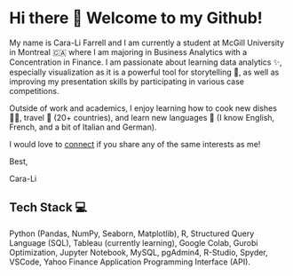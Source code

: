 # Hi there 👋 Welcome to my Github!

My name is Cara-Li Farrell and I am currently a student at McGill University in Montreal 🇨🇦 where I am majoring in Business Analytics with a Concentration in Finance. I am passionate about learning data analytics ✨, especially visualization as it is a powerful tool for storytelling 📖, as well as improving my presentation skills by participating in various case competitions.

Outside of work and academics, I enjoy learning how to cook new dishes 🧑‍🍳, travel 🧳 (20+ countries), and learn new languages 💬 (I know English, French, and a bit of Italian and German). 

I would love to [connect](https://www.linkedin.com/in/caralifarrell/) if you share any of the same interests as me!

Best,

Cara-Li


## Tech Stack 💻
Python (Pandas, NumPy, Seaborn, Matplotlib), R, Structured Query Language (SQL), Tableau (currently learning), Google Colab, Gurobi Optimization, Jupyter Notebook, MySQL, pgAdmin4, R-Studio, Spyder, VSCode, Yahoo Finance Application Programming Interface (API).
